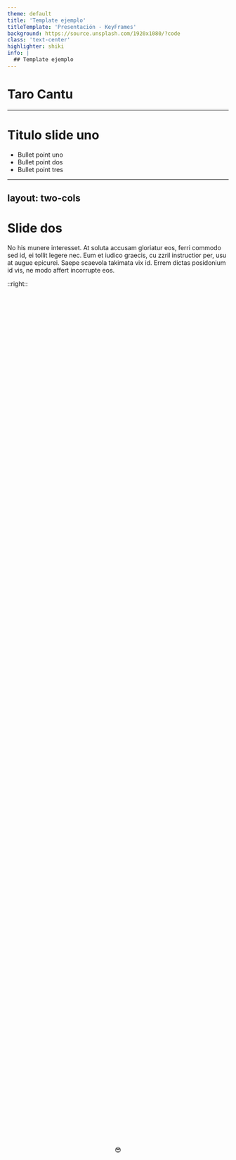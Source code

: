 ```yaml
---
theme: default
title: 'Template ejemplo'
titleTemplate: 'Presentación - KeyFrames'
background: https://source.unsplash.com/1920x1080/?code
class: 'text-center'
highlighter: shiki
info: |
  ## Template ejemplo
---
```


# Taro Cantu

---

# Titulo slide uno


- Bullet point uno
- Bullet point dos
- Bullet point tres

---
layout: two-cols
---

# Slide dos

No his munere interesset. At soluta accusam gloriatur eos, ferri commodo sed id, ei tollit legere nec. Eum et iudico graecis, cu zzril instructior per, usu at augue epicurei. Saepe scaevola takimata vix id. Errem dictas posidonium id vis, ne modo affert incorrupte eos.


::right::

<div class="centrar">
  <p>😎</p>
</div>

<style>
.centrar {
  display: grid;
  place-content: center;
  height: 100%;
}
</style>

---

# Slides tres

Este es el slide 3
